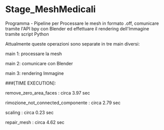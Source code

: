 # Stage_MeshMedicali




































Programma - Pipeline per Processare le mesh in formato .off, comunicare tramite l'API bpy con Blender ed effettuare il rendering dell'Immagine tramite script Python

Attualmente queste operazioni sono separate in tre main diversi:

main 1: processare la mesh

main 2: comunicare con Blender

main 3: rendering Immagine



###[TIME EXECUTION]:

remove_zero_area_faces : circa 3.97 sec

rimozione_not_connected_componente : circa 2.79 sec

scaling : circa 0.23 sec

repair_mesh : circa 4.62 sec

